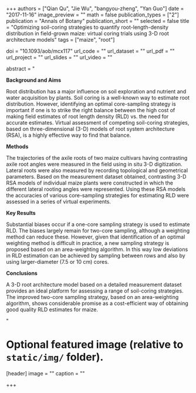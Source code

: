 +++
authors = ["Qian Qu", "Jie Wu", "bangyou-zheng", "Yan Guo"]
date = "2017-11-16"
image_preview = ""
math = false
publication_types = ["2"]
publication = "Annals of Botany"
publication_short = ""
selected = false
title = "Optimizing soil-coring strategies to quantify root-length-density distribution in field-grown maize: virtual coring trials using 3-D root architecture models"
tags = ["maize", "root"]

doi = "10.1093/aob/mcx117"
url_code = ""
url_dataset = ""
url_pdf = ""
url_project = ""
url_slides = ""
url_video = ""

abstract = "<p><b>Background and Aims</b></p><p>Root distribution has a major influence on soil exploration and nutrient and water acquisition by plants. Soil coring is a well-known way to estimate root distribution. However, identifying an optimal core-sampling strategy is important if one is to strike the right balance between the high cost of making field estimates of root length density (RLD) vs. the need for accurate estimates. Virtual assessment of competing soil-coring strategies, based on three-dimensional (3-D) models of root system architecture (RSA), is a highly effective way to find that balance.</p><p><b>Methods</b></p><p>The trajectories of the axile roots of two maize cultivars having contrasting axile root angles were measured in the field using in situ 3-D digitization. Lateral roots were also measured by recording topological and geometrical parameters. Based on the measurement dataset obtained, contrasting 3-D RSA models of individual maize plants were constructed in which the different lateral rooting angles were represented. Using these RSA models the accuracies of various core-sampling strategies for estimating RLD were assessed in a series of virtual experiments.</p><p><b>Key Results</b></p><p>Substantial biases occur if a one-core sampling strategy is used to estimate RLD. The biases largely remain for two-core sampling, although a weighting method can reduce these. However, given that identification of an optimal weighting method is difficult in practice, a new sampling strategy is proposed based on an area-weighting algorithm. In this way low deviations in RLD estimation can be achieved by sampling between rows and also by using larger-diameter (7.5 or 10 cm) cores.</p><p><b>Conclusions</b></p><p>A 3-D root architecture model based on a detailed measurement dataset provides an ideal platform for assessing a range of soil-coring strategies. The improved two-core sampling strategy, based on an area-weighting algorithm, shows considerable promise as a cost-efficient way of obtaining good quality RLD estimates for maize.</p>"


# Optional featured image (relative to `static/img/` folder).
[header]
image = ""
caption = ""

+++
